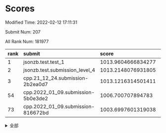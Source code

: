 # Scores

Modified Time: 2022-02-12 17:11:31

Submit Num: 207

All Rank Num: 181977

| rank |               submit               |       score        |       sigma        | pk_num |
| :--- | :--------------------------------- | :----------------- | :----------------- | :----- |
| 1    | jsonzb.test.test_1                 | 1013.9604666834277 | 0.8401047872422035 | 3513   |
| 2    | jsonzb.test.submission_level_4     | 1013.2148076931805 | 0.7856295770364983 | 3515   |
| 3    | cpp.21_12_24.submission-2b2ea0d7   | 1013.1216314501411 | 0.7799742917794981 | 3516   |
| 54   | cpp.2022_01_09.submission-5b0e3de2 | 1006.700707894783  | 0.7197363606979523 | 3514   |
| 73   | cpp.2022_01_09.submission-816672bd | 1003.6997601319038 | 0.7108549950910417 | 3515   |


<details>
<summary>全部</summary>

| rank |                 submit                 |       score        |       sigma        | pk_num |
| :--- | :------------------------------------- | :----------------- | :----------------- | :----- |
| 1    | jsonzb.test.test_1                     | 1013.9604666834277 | 0.8401047872422035 | 3513   |
| 2    | jsonzb.test.submission_level_4         | 1013.2148076931805 | 0.7856295770364983 | 3515   |
| 3    | cpp.21_12_24.submission-2b2ea0d7       | 1013.1216314501411 | 0.7799742917794981 | 3516   |
| 4    | gobigger.level_3.submission_level_3_7  | 1011.7085022804429 | 0.7769979052921384 | 3517   |
| 5    | gobigger.level_3.submission_level_3_46 | 1011.6338851565366 | 0.773213968493347  | 3517   |
| 6    | gobigger.level_3.submission_level_3_21 | 1011.2818214289696 | 0.7494792343298673 | 3513   |
| 7    | gobigger.level_3.submission_level_3_38 | 1011.0617152336318 | 0.7571643348931242 | 3518   |
| 8    | gobigger.level_3.submission_level_3_16 | 1010.8408401551611 | 0.7738337564012935 | 3514   |
| 9    | gobigger.level_3.submission_level_3_10 | 1010.750276377528  | 0.7694297118091168 | 3519   |
| 10   | gobigger.level_3.submission_level_3_1  | 1010.7215601252641 | 0.7544101807659345 | 3517   |
| 11   | gobigger.level_3.submission_level_3_2  | 1010.6469690682064 | 0.7641228109352948 | 3512   |
| 12   | gobigger.level_3.submission_level_3_13 | 1010.6316930324194 | 0.7652847585730984 | 3512   |
| 13   | gobigger.level_3.submission_level_3_40 | 1010.572194453746  | 0.7656586946484478 | 3517   |
| 14   | gobigger.level_3.submission_level_3_36 | 1010.4456462144491 | 0.774648145908804  | 3517   |
| 15   | gobigger.level_3.submission_level_3_11 | 1010.4213856039537 | 0.7769247992919018 | 3520   |
| 16   | gobigger.level_3.submission_level_3_35 | 1010.3898807739578 | 0.7955523184214335 | 3517   |
| 17   | gobigger.level_3.submission_level_3_34 | 1010.3361567384405 | 0.7661962702376096 | 3513   |
| 18   | gobigger.level_3.submission_level_3_27 | 1010.2283293724179 | 0.7626616301783053 | 3516   |
| 19   | gobigger.level_3.submission_level_3_28 | 1010.1861601067467 | 0.7593336343847052 | 3519   |
| 20   | gobigger.level_3.submission_level_3_9  | 1010.1799775981244 | 0.7823528291185301 | 3518   |
| 21   | gobigger.level_3.submission_level_3_49 | 1010.1694893343442 | 0.7639543069679755 | 3519   |
| 22   | gobigger.level_3.submission_level_3_3  | 1010.1461759962342 | 0.751628566438042  | 3516   |
| 23   | gobigger.level_3.submission_level_3_41 | 1010.1391196817389 | 0.7601482802063144 | 3516   |
| 24   | gobigger.level_3.submission_level_3_45 | 1010.0643042892506 | 0.7421871023977912 | 3516   |
| 25   | gobigger.level_3.submission_level_3_19 | 1010.0231784272906 | 0.7516082155872554 | 3518   |
| 26   | gobigger.level_3.submission_level_3_37 | 1009.9976676522987 | 0.7649430196924643 | 3522   |
| 27   | gobigger.level_3.submission_level_3_31 | 1009.9757886356532 | 0.7437036103738598 | 3521   |
| 28   | gobigger.level_3.submission_level_3_20 | 1009.8618614235232 | 0.7580660481639732 | 3521   |
| 29   | gobigger.level_3.submission_level_3_5  | 1009.846140561092  | 0.7753419979989808 | 3514   |
| 30   | gobigger.level_3.submission_level_3_30 | 1009.8243355425991 | 0.758191795321585  | 3513   |
| 31   | gobigger.level_3.submission_level_3_26 | 1009.7477885137987 | 0.7451526059891503 | 3515   |
| 32   | gobigger.level_3.submission_level_3_39 | 1009.6949116534624 | 0.7658201517035138 | 3518   |
| 33   | gobigger.level_3.submission_level_3_23 | 1009.6842354052986 | 0.7635066366158635 | 3513   |
| 34   | gobigger.level_3.submission_level_3_33 | 1009.6093097597678 | 0.7405246005331756 | 3517   |
| 35   | gobigger.level_3.submission_level_3_42 | 1009.5536161087637 | 0.7656332501034061 | 3519   |
| 36   | gobigger.level_3.submission_level_3_14 | 1009.498626764538  | 0.749320191756491  | 3521   |
| 37   | gobigger.level_3.submission_level_3_48 | 1009.4947740990972 | 0.7384915931471889 | 3516   |
| 38   | gobigger.level_3.submission_level_3_12 | 1009.4439108877926 | 0.7557207374699096 | 3518   |
| 39   | gobigger.level_3.submission_level_3_8  | 1009.3795398920962 | 0.7302892200902211 | 3515   |
| 40   | gobigger.level_3.submission_level_3_15 | 1009.349533093543  | 0.735567467906547  | 3515   |
| 41   | gobigger.level_3.submission_level_3_44 | 1009.342113544332  | 0.7447725376451361 | 3517   |
| 42   | gobigger.level_3.submission_level_3_29 | 1009.3337684396208 | 0.7590405024666891 | 3515   |
| 43   | gobigger.level_3.submission_level_3_25 | 1009.3017103427243 | 0.7471451660877059 | 3522   |
| 44   | gobigger.level_3.submission_level_3_24 | 1009.2281615010207 | 0.7459734264935138 | 3518   |
| 45   | gobigger.level_3.submission_level_3_18 | 1009.1931936147809 | 0.7433317021552525 | 3513   |
| 46   | gobigger.level_3.submission_level_3_17 | 1009.1231936742491 | 0.7406648765150997 | 3513   |
| 47   | gobigger.level_3.submission_level_3_32 | 1009.0875293498254 | 0.7622715178397874 | 3519   |
| 48   | gobigger.level_3.submission_level_3_0  | 1009.004711326353  | 0.7544146117611933 | 3518   |
| 49   | gobigger.level_3.submission_level_3_6  | 1008.9908766322012 | 0.731442282171088  | 3518   |
| 50   | gobigger.level_3.submission_level_3_22 | 1008.9842661942821 | 0.746184818735463  | 3513   |
| 51   | gobigger.level_3.submission_level_3_4  | 1008.9588975901889 | 0.7403198310382068 | 3517   |
| 52   | gobigger.level_3.submission_level_3_47 | 1008.5602698877649 | 0.7658777321603403 | 3513   |
| 53   | gobigger.level_3.submission_level_3_43 | 1008.5313173739696 | 0.7417206474724409 | 3511   |
| 54   | cpp.2022_01_09.submission-5b0e3de2     | 1006.700707894783  | 0.7197363606979523 | 3514   |
| 55   | gobigger.level_1.submission_level_1_6  | 1005.5467128905271 | 0.7216220728474888 | 3516   |
| 56   | gobigger.level_1.submission_level_1_3  | 1005.0186151409127 | 0.7195625551689665 | 3515   |
| 57   | gobigger.level_1.submission_level_1_45 | 1004.6920578943844 | 0.7185976181815474 | 3510   |
| 58   | gobigger.level_1.submission_level_1_47 | 1004.392448036545  | 0.7287676311497874 | 3515   |
| 59   | gobigger.level_1.submission_level_1_43 | 1004.352834824224  | 0.729568481704564  | 3513   |
| 60   | gobigger.level_1.submission_level_1_30 | 1004.3405289251373 | 0.7353904674923145 | 3518   |
| 61   | gobigger.level_1.submission_level_1_49 | 1004.2385968279103 | 0.7124582680591666 | 3513   |
| 62   | gobigger.level_1.submission_level_1_25 | 1004.2302836596532 | 0.7099098662057824 | 3520   |
| 63   | gobigger.level_1.submission_level_1_44 | 1004.1980870912874 | 0.7282757622290036 | 3515   |
| 64   | gobigger.level_1.submission_level_1_5  | 1004.0458714856758 | 0.7200455582040663 | 3519   |
| 65   | gobigger.level_1.submission_level_1_28 | 1003.9579711215023 | 0.7194131582495543 | 3520   |
| 66   | gobigger.level_1.submission_level_1_36 | 1003.9404826752454 | 0.724041186885391  | 3517   |
| 67   | gobigger.level_1.submission_level_1_27 | 1003.8559984865984 | 0.7074091132221015 | 3523   |
| 68   | gobigger.level_1.submission_level_1_37 | 1003.8168155278063 | 0.7110120475362077 | 3510   |
| 69   | gobigger.level_1.submission_level_1_39 | 1003.7996025865419 | 0.7134768028080718 | 3511   |
| 70   | gobigger.level_1.submission_level_1_24 | 1003.7307549900277 | 0.7208485818544483 | 3515   |
| 71   | gobigger.level_1.submission_level_1_16 | 1003.7245184035471 | 0.7252090930456538 | 3520   |
| 72   | gobigger.level_1.submission_level_1_42 | 1003.7174544257243 | 0.7126115139312469 | 3511   |
| 73   | cpp.2022_01_09.submission-816672bd     | 1003.6997601319038 | 0.7108549950910417 | 3515   |
| 74   | gobigger.level_1.submission_level_1_8  | 1003.5509546890086 | 0.7116393077485353 | 3521   |
| 75   | gobigger.level_1.submission_level_1_9  | 1003.5069303384294 | 0.7161604500518558 | 3518   |
| 76   | gobigger.level_1.submission_level_1_29 | 1003.4864703200321 | 0.7106969405738416 | 3511   |
| 77   | gobigger.level_1.submission_level_1_32 | 1003.4831711765518 | 0.7273426697376333 | 3515   |
| 78   | gobigger.level_1.submission_level_1_23 | 1003.3586166565641 | 0.713146075359123  | 3514   |
| 79   | gobigger.level_1.submission_level_1_38 | 1003.2852169404237 | 0.7190052421560911 | 3517   |
| 80   | gobigger.level_1.submission_level_1_15 | 1003.277979989736  | 0.7110792439112741 | 3522   |
| 81   | gobigger.level_1.submission_level_1_31 | 1003.2565714206659 | 0.7116526480909882 | 3517   |
| 82   | gobigger.level_1.submission_level_1_33 | 1003.2408718040869 | 0.7204958912883731 | 3517   |
| 83   | gobigger.level_1.submission_level_1_20 | 1003.1976784776142 | 0.7228071739563978 | 3515   |
| 84   | gobigger.level_1.submission_level_1_18 | 1003.1685164338052 | 0.7064318298326965 | 3520   |
| 85   | gobigger.level_1.submission_level_1_19 | 1003.129515207938  | 0.7121517031630985 | 3516   |
| 86   | gobigger.level_1.submission_level_1_34 | 1003.1260506086028 | 0.7080807708849155 | 3522   |
| 87   | gobigger.level_1.submission_level_1_11 | 1003.1255416969644 | 0.7206411940622116 | 3516   |
| 88   | gobigger.level_1.submission_level_1_40 | 1003.0585483556571 | 0.7230752143736228 | 3517   |
| 89   | gobigger.level_1.submission_level_1_21 | 1003.0142727833169 | 0.7204445892076732 | 3518   |
| 90   | gobigger.level_1.submission_level_1_10 | 1002.9747261315974 | 0.7242768132838077 | 3520   |
| 91   | gobigger.level_1.submission_level_1_12 | 1002.852859430165  | 0.7140512589719352 | 3519   |
| 92   | gobigger.level_1.submission_level_1_41 | 1002.7688935661794 | 0.7175046543913408 | 3517   |
| 93   | gobigger.level_1.submission_level_1_0  | 1002.7605182089073 | 0.7144422437716746 | 3520   |
| 94   | gobigger.level_1.submission_level_1_26 | 1002.760377822987  | 0.7135435645706998 | 3514   |
| 95   | gobigger.level_1.submission_level_1_22 | 1002.7133266488516 | 0.7203542043708451 | 3515   |
| 96   | gobigger.level_1.submission_level_1_4  | 1002.7104538909966 | 0.718289718222956  | 3516   |
| 97   | gobigger.level_1.submission_level_1_13 | 1002.6477521463886 | 0.7104098817096137 | 3522   |
| 98   | gobigger.level_1.submission_level_1_14 | 1002.5916179057732 | 0.7203929564920941 | 3518   |
| 99   | gobigger.level_1.submission_level_1_48 | 1002.5736876173031 | 0.7293354268109062 | 3518   |
| 100  | gobigger.level_1.submission_level_1_35 | 1002.3993450049537 | 0.7186083837578235 | 3514   |
| 101  | gobigger.level_1.submission_level_1_7  | 1002.3898644666444 | 0.7129773602849488 | 3518   |
| 102  | gobigger.level_1.submission_level_1_1  | 1002.3739250903099 | 0.7060539481641078 | 3518   |
| 103  | gobigger.level_1.submission_level_1_2  | 1002.3618605020347 | 0.706735240026682  | 3519   |
| 104  | gobigger.level_1.submission_level_1_46 | 1002.0113297127151 | 0.704488671925501  | 3521   |
| 105  | gobigger.level_1.submission_level_1_17 | 1001.3823175572455 | 0.7067983052397472 | 3515   |
| 106  | gobigger.random.submission_random_13   | 997.3051481965061  | 0.7076417796940779 | 3519   |
| 107  | gobigger.random.submission_random_0    | 997.2827569469653  | 0.7137694974507721 | 3515   |
| 108  | gobigger.random.submission_random_3    | 996.8418217244888  | 0.7074415379740725 | 3521   |
| 109  | gobigger.random.submission_random_45   | 996.8011524714087  | 0.7101201680923689 | 3516   |
| 110  | gobigger.random.submission_random_38   | 996.6951230461893  | 0.7062748139993585 | 3521   |
| 111  | gobigger.random.submission_random_44   | 996.5861876909727  | 0.721063928105776  | 3508   |
| 112  | gobigger.random.submission_random_21   | 996.5424061804418  | 0.7204408476485894 | 3518   |
| 113  | gobigger.random.submission_random_46   | 996.520672128744   | 0.7160000210887866 | 3520   |
| 114  | gobigger.random.submission_random_16   | 996.5168722633355  | 0.6985995185891144 | 3515   |
| 115  | gobigger.random.submission_random_39   | 996.4967113786179  | 0.7091260344723621 | 3514   |
| 116  | gobigger.random.submission_random_40   | 996.4374113433836  | 0.7024499181333864 | 3517   |
| 117  | gobigger.random.submission_random_2    | 996.4137477923924  | 0.7100781163834251 | 3515   |
| 118  | gobigger.random.submission_random_24   | 996.3897889917165  | 0.7163383608782007 | 3507   |
| 119  | gobigger.random.submission_random_6    | 996.357588691507   | 0.7063228473334597 | 3518   |
| 120  | gobigger.random.submission_random_43   | 996.3088593165753  | 0.7101996578346093 | 3516   |
| 121  | gobigger.random.submission_random_18   | 996.2279109147702  | 0.7126272212652316 | 3517   |
| 122  | gobigger.random.submission_random_41   | 996.2064085972946  | 0.717358070693828  | 3516   |
| 123  | gobigger.random.submission_random_28   | 996.1507674175057  | 0.7088176163499424 | 3520   |
| 124  | gobigger.random.submission_random_15   | 996.0995597911755  | 0.7071499686362744 | 3511   |
| 125  | gobigger.random.submission_random_7    | 996.0905442063442  | 0.7142108151770281 | 3520   |
| 126  | gobigger.random.submission_random_34   | 996.0825684657848  | 0.7270837441024788 | 3512   |
| 127  | gobigger.random.submission_random_12   | 996.0268244529394  | 0.7085376272760064 | 3517   |
| 128  | gobigger.random.submission_random_36   | 996.0210842468815  | 0.717299296292537  | 3517   |
| 129  | gobigger.random.submission_random_26   | 996.011545629178   | 0.7194619405844165 | 3516   |
| 130  | gobigger.random.submission_random_5    | 995.9468039631482  | 0.7271662657614628 | 3517   |
| 131  | gobigger.random.submission_random_35   | 995.9247429736156  | 0.7206308243500725 | 3516   |
| 132  | gobigger.random.submission_random_8    | 995.8682775771891  | 0.7422703639813943 | 3515   |
| 133  | gobigger.random.submission_random_48   | 995.7611991161386  | 0.7071741559422361 | 3519   |
| 134  | gobigger.random.submission_random_22   | 995.7450935991454  | 0.7176206266984453 | 3516   |
| 135  | gobigger.random.submission_random_4    | 995.7269740707995  | 0.7187772988591686 | 3516   |
| 136  | gobigger.random.submission_random_30   | 995.7221118809218  | 0.7088658088373603 | 3512   |
| 137  | gobigger.random.submission_random_25   | 995.7108665105167  | 0.7098414737331613 | 3518   |
| 138  | gobigger.random.submission_random_32   | 995.6854046458435  | 0.7208671149907389 | 3513   |
| 139  | gobigger.random.submission_random_33   | 995.6366294911655  | 0.6912191651201485 | 3519   |
| 140  | gobigger.random.submission_random_49   | 995.515031351459   | 0.7206191967315727 | 3517   |
| 141  | gobigger.random.submission_random_1    | 995.5085549645885  | 0.7334986927990206 | 3517   |
| 142  | gobigger.random.submission_random_37   | 995.4947654480044  | 0.6874260466875879 | 3516   |
| 143  | gobigger.random.submission_random_14   | 995.4849233503955  | 0.7138499384451593 | 3515   |
| 144  | gobigger.random.submission_random_27   | 995.4682900117829  | 0.715863343092938  | 3517   |
| 145  | gobigger.random.submission_random_19   | 995.4594017242879  | 0.7103602051660554 | 3512   |
| 146  | gobigger.random.submission_random_17   | 995.3408732813888  | 0.7130222535930485 | 3521   |
| 147  | gobigger.random.submission_random_9    | 995.3070610503345  | 0.7292135923733971 | 3514   |
| 148  | gobigger.random.submission_random_31   | 995.1397623623006  | 0.7325654295494758 | 3513   |
| 149  | gobigger.random.submission_random_20   | 995.1191841379837  | 0.7153720806064856 | 3510   |
| 150  | gobigger.random.submission_random_47   | 995.0489098690591  | 0.7317836157570182 | 3516   |
| 151  | gobigger.random.submission_random_23   | 995.0439050170041  | 0.7163000861462515 | 3520   |
| 152  | gobigger.random.submission_random_11   | 994.9119142315046  | 0.7112281221015998 | 3520   |
| 153  | gobigger.random.submission_random_42   | 994.8408557721974  | 0.7253833780982043 | 3519   |
| 154  | gobigger.random.submission_random_10   | 994.7747061317968  | 0.7073551679006462 | 3517   |
| 155  | gobigger.random.submission_random_29   | 994.6903625435275  | 0.7102689802025697 | 3517   |
| 156  | gobigger.level_2.submission_level_2_43 | 994.0494606590006  | 0.7405532308793431 | 3513   |
| 157  | gobigger.level_2.submission_level_2_27 | 993.6651518747036  | 0.7425878694501375 | 3517   |
| 158  | gobigger.level_2.submission_level_2_14 | 993.5657975983999  | 0.7276325840419017 | 3513   |
| 159  | gobigger.level_2.submission_level_2_17 | 993.1172844198385  | 0.7323360486522228 | 3517   |
| 160  | gobigger.level_2.submission_level_2_46 | 993.0856111658518  | 0.7505495631159167 | 3516   |
| 161  | gobigger.level_2.submission_level_2_5  | 992.8832557227474  | 0.7245579251349055 | 3523   |
| 162  | gobigger.level_2.submission_level_2_45 | 992.8675979661384  | 0.7264159578177353 | 3521   |
| 163  | gobigger.level_2.submission_level_2_2  | 992.788389107018   | 0.7265252032477831 | 3517   |
| 164  | gobigger.level_2.submission_level_2_40 | 992.7634504033776  | 0.7390767071824889 | 3517   |
| 165  | gobigger.level_2.submission_level_2_18 | 992.7456760477781  | 0.7373936813663511 | 3516   |
| 166  | gobigger.level_2.submission_level_2_4  | 992.6243281528709  | 0.7447773023328689 | 3523   |
| 167  | gobigger.level_2.submission_level_2_34 | 992.5118424109784  | 0.7449730453878688 | 3518   |
| 168  | gobigger.level_2.submission_level_2_35 | 992.5066021366599  | 0.7453258689238955 | 3517   |
| 169  | gobigger.level_2.submission_level_2_28 | 992.4936287317202  | 0.7430442102604283 | 3515   |
| 170  | gobigger.level_2.submission_level_2_30 | 992.473203615746   | 0.7365646067659899 | 3515   |
| 171  | gobigger.level_2.submission_level_2_9  | 992.3218805201084  | 0.7377500165324296 | 3522   |
| 172  | gobigger.level_2.submission_level_2_20 | 992.3150027045493  | 0.730995208842306  | 3519   |
| 173  | gobigger.level_2.submission_level_2_1  | 992.3103311925951  | 0.7433667052799282 | 3515   |
| 174  | gobigger.level_2.submission_level_2_25 | 992.3094650165448  | 0.742713501858704  | 3515   |
| 175  | gobigger.level_2.submission_level_2_44 | 992.224885438449   | 0.7312735345445693 | 3520   |
| 176  | gobigger.level_2.submission_level_2_32 | 992.1858290506252  | 0.7265964770245851 | 3517   |
| 177  | gobigger.level_2.submission_level_2_31 | 992.1790490889874  | 0.7282539905175813 | 3518   |
| 178  | gobigger.level_2.submission_level_2_48 | 992.0692674619023  | 0.7405299283853026 | 3516   |
| 179  | gobigger.level_2.submission_level_2_7  | 992.0423182948944  | 0.7347595859902658 | 3515   |
| 180  | gobigger.level_2.submission_level_2_24 | 991.9744223386563  | 0.7482623570325543 | 3513   |
| 181  | gobigger.level_2.submission_level_2_8  | 991.9650872544884  | 0.7522203211738793 | 3514   |
| 182  | gobigger.level_2.submission_level_2_0  | 991.9566955735988  | 0.7359902677358829 | 3521   |
| 183  | gobigger.level_2.submission_level_2_19 | 991.9536634485395  | 0.7418942951529027 | 3513   |
| 184  | gobigger.level_2.submission_level_2_22 | 991.9000743071723  | 0.7418227634409799 | 3513   |
| 185  | gobigger.level_2.submission_level_2_10 | 991.8299941112191  | 0.7410721939489696 | 3521   |
| 186  | gobigger.level_2.submission_level_2_23 | 991.7711667444332  | 0.7511613905859876 | 3515   |
| 187  | gobigger.level_2.submission_level_2_38 | 991.7580435582493  | 0.7321280693096269 | 3509   |
| 188  | gobigger.level_2.submission_level_2_12 | 991.7061971479787  | 0.7542053513578222 | 3518   |
| 189  | gobigger.level_2.submission_level_2_47 | 991.6075215049004  | 0.7414486865876857 | 3514   |
| 190  | gobigger.level_2.submission_level_2_16 | 991.5905187951024  | 0.7472573294553619 | 3519   |
| 191  | gobigger.level_2.submission_level_2_21 | 991.5858951561906  | 0.7402797661104081 | 3522   |
| 192  | gobigger.level_2.submission_level_2_42 | 991.548369521651   | 0.7363866450168868 | 3518   |
| 193  | gobigger.level_2.submission_level_2_6  | 991.4368226211598  | 0.7466164092679497 | 3516   |
| 194  | gobigger.level_2.submission_level_2_3  | 991.4157626732919  | 0.7616564293546048 | 3516   |
| 195  | gobigger.level_2.submission_level_2_33 | 991.2274808310049  | 0.7519103704146627 | 3520   |
| 196  | gobigger.level_2.submission_level_2_11 | 991.2171743744302  | 0.7401882374249984 | 3515   |
| 197  | gobigger.level_2.submission_level_2_37 | 991.1767712101125  | 0.7536397782022197 | 3515   |
| 198  | gobigger.level_2.submission_level_2_39 | 991.0893572287767  | 0.7391586729151431 | 3518   |
| 199  | gobigger.level_2.submission_level_2_36 | 991.0546088740015  | 0.7556032368780486 | 3514   |
| 200  | gobigger.level_2.submission_level_2_15 | 990.9571619166302  | 0.749432575359022  | 3512   |
| 201  | gobigger.level_2.submission_level_2_26 | 990.8528853605583  | 0.7508046241385765 | 3516   |
| 202  | gobigger.level_2.submission_level_2_49 | 990.8126676189047  | 0.7619348228758238 | 3518   |
| 203  | gobigger.level_2.submission_level_2_29 | 990.4708228923397  | 0.7749960926753536 | 3518   |
| 204  | gobigger.level_2.submission_level_2_41 | 989.9692327932221  | 0.7865880260611057 | 3515   |
| 205  | gobigger.level_2.submission_level_2_13 | 989.7715868890967  | 0.7664120573548656 | 3516   |
| 206  | gobigger.none.submission_none_1        | 979.6541120377127  | 1.1658989327188363 | 3515   |
| 207  | gobigger.none.submission_none_0        | 975.6960425103247  | 1.4400496743865314 | 3514   |

</details>